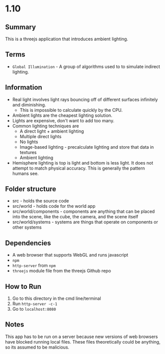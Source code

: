# 1.10

## Summary
This is a threejs application that introduces ambient lighting.

## Terms
* `Global Illumination` - A group of algorithms used to to simulate indirect lighting.

## Information
* Real light involves light rays bouncing off of different surfaces infinitely and diminishing.
	* This is impossible to calculate quickly by the CPU.
* Ambient lights are the cheapest lighting solution.
* Lights are expensive, don't want to add too many.
* Common lighting techniques are
	* A direct light + ambient lighting
	* Multiple direct lights
	* No lights
	* Image-based lighting - precalculate lighting and store that data in textures
	* Ambient lighting
* Hemisphere lighting is top is light and bottom is less light. It does not attempt to match physical accuracy. This is generally the pattern humans see.

## Folder structure

* src - holds the source code
* src/world - holds code for the world app
* src/world/components - components are anything that can be placed into the scene, like the cube, the camera, and the scene itself
* src/world/systems - systems are things that operate on components or other systems

## Dependencies
* A web browser that supports WebGL and runs javascript
* `npm`
* `http-server` from `npm`
* `threejs` module file from the threejs Github repo

## How to Run
1. Go to this directory in the cmd line/terminal
2. Run `http-server -c-1`
3. Go to `localhost:8080`

## Notes
This app has to be run on a server because new versions of web browsers have blocked running local files. These files theoretically could be anything, so its assumed to be malicious.